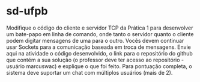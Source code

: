 # sd-ufpb
Modifique o código do cliente e servidor TCP da Prática 1 para desenvolver um bate-papo em linha de comando, onde tanto o servidor quanto o cliente podem digitar mensagens de uma para o outro. Vocês devem continuar usar Sockets para a comunicação baseada em troca de mensagens. Envie aqui na atividade o código desenvolvido, o link para o repositório do github que contém a sua solução (o professor deve ter acesso ao repositório
-usuário marcuswac) e explique o que foi feito.
Para pontuação completa, o sistema deve suportar um chat com múltiplos usuários (mais de 2).